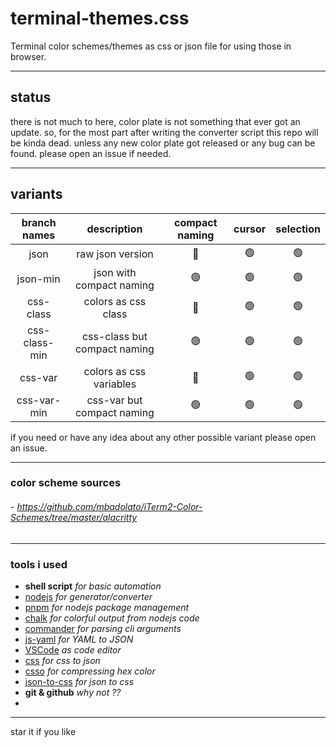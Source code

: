 # terminal-themes.css
Terminal color schemes/themes as css or json file for using those in browser.

---
## status
there is not much to here,
color plate is not something that ever got an update.
so, for the most part after writing the converter script this repo will be kinda dead.
unless any new color plate got released or any bug can be found.
please open an issue if needed. 

---
## variants 
| branch names  |         description          | compact naming | cursor | selection |
| :-----------: | :--------------------------: | :------------: | :----: | :-------: |
|     json      |       raw json version       |       🔴        |   🟢    |     🟢     |
|   json-min    |   json with compact naming   |       🟢        |   🟢    |     🟢     |
|   css-class   |     colors as css class      |       🔴        |   🟢    |     🟢     |
| css-class-min | css-class but compact naming |       🟢        |   🟢    |     🟢     |
|    css-var    |   colors as css variables    |       🔴        |   🟢    |     🟢     |
|  css-var-min  |  css-var but compact naming  |       🟢        |   🟢    |     🟢     |

if you need or have any idea about any other possible variant please open an issue. 

---
### color scheme sources
###### - https://github.com/mbadolato/iTerm2-Color-Schemes/tree/master/alacritty

---
### tools i used
- **shell script** *for basic automation*
- [nodejs](https://nodejs.org) *for generator/converter*
- [pnpm](https://pnpm.io) *for nodejs package management*
- [chalk](https://www.npmjs.com/package/chalk) *for colorful output from nodejs code*
- [commander](https://www.npmjs.com/package/commander) *for parsing cli arguments*
- [js-yaml](https://www.npmjs.com/package/js-yaml) *for YAML to JSON*
- [VSCode](https://code.visualstudio.com/) *as code editor*
- [css](https://www.npmjs.com/package/css) *for css to json*
- [csso](https://www.npmjs.com/package/csso) *for compressing hex color*
- [json-to-css](https://www.npmjs.com/package/json-to-css) *for json to css*
- **git & github** *why not ??*
-

---
star it if you like